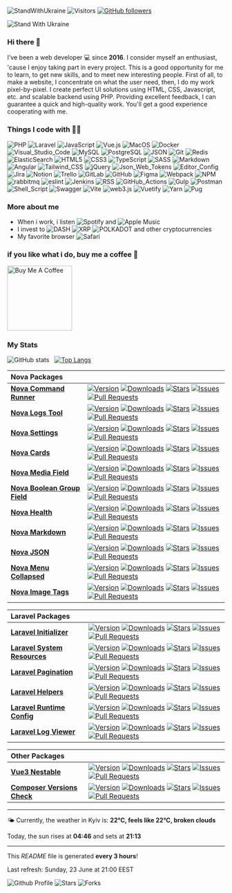 ![StandWithUkraine](https://raw.githubusercontent.com/stepanenko3/StandWithUkraine/main/badges/StandWithUkraine.svg)
![Visitors](https://visitor-badge.glitch.me/badge?page_id=stepanenko3)
[![GitHub followers](https://img.shields.io/github/followers/stepanenko3?label=follow&style=social)](https://github.com/stepanenko3)

![Stand With Ukraine](https://raw.githubusercontent.com/stepanenko3/StandWithUkraine/main/banner2-direct.svg)

### Hi there 👋

I’ve been a web developer 💻 since **2016**. I consider myself an enthusiast, 'cause I enjoy taking part in every project. This is a good opportunity for me to learn, to get new skills, and to meet new interesting people. First of all, to make a website, I concentrate on what the user need, then, I do my work pixel-by-pixel. I create perfect UI solutions using HTML, CSS, Javascript, etc. and scalable backend using PHP. Providing excellent feedback, I can guarantee a quick and high-quality work. You'll get a good experience cooperating with me.

### Things I code with 👨‍💻

![PHP](https://img.shields.io/badge/-PHP-777BB4?style=flat&logo=php&logoColor=white)
![Laravel](https://img.shields.io/badge/-Laravel-FF2D20?style=flat&logo=laravel&logoColor=white)
![JavaScript](https://img.shields.io/badge/-JavaScript-F7DF1E?style=flat&logo=javascript&logoColor=white)
![Vue.js](https://img.shields.io/badge/-Vue.js-777BB4?style=flat&logo=vue.js&logoColor=white)
![MacOS](https://img.shields.io/badge/-MacOS-000000?style=flat&logo=apple&logoColor=white)
![Docker](https://img.shields.io/badge/-Docker-46a2f1?style=flat&logo=docker&logoColor=white)
![Visual_Studio_Code](https://img.shields.io/badge/-Visual_Studio_Code-0078D4?style=flat&logo=visual-studio-code&logoColor=white)
![MySQL](https://img.shields.io/badge/-MySQL-4479A1?style=flat&logo=mysql&logoColor=white)
![PostgreSQL](https://img.shields.io/badge/-PostgreSQL-316192?style=flat&logo=postgresql&logoColor=white)
![JSON](https://img.shields.io/badge/-JSON-0000?style=flat&logo=json&logoColor=white)
![Git](https://img.shields.io/badge/-Git-F05032?style=flat&logo=git&logoColor=white)
![Redis](https://img.shields.io/badge/-Redis-DC382D?style=flat&logo=redis&logoColor=white)
![ElasticSearch](https://img.shields.io/badge/-ElasticSearch-005571?style=flat&logo=elasticsearch&logoColor=white)
![HTML5](https://img.shields.io/badge/-HTML5-E34F26?style=flat&logo=html5&logoColor=white)
![CSS3](https://img.shields.io/badge/-CSS3-1572B6?style=flat&logo=css3&logoColor=white)
![TypeScript](https://img.shields.io/badge/-TypeScript-007ACC?style=flat&logo=typescript&logoColor=white)
![SASS](https://img.shields.io/badge/-SASS-CC6699?style=flat&logo=sass&logoColor=white)
![Markdown](https://img.shields.io/badge/-Markdown-000000?style=flat&logo=markdown&logoColor=white)
![Angular](https://img.shields.io/badge/-Angular-E23237?style=flat&logo=angular&logoColor=white)
![Tailwind_CSS](https://img.shields.io/badge/-Tailwind_CSS-38B2AC?style=flat&logo=tailwindcss&logoColor=white)
![jQuery](https://img.shields.io/badge/-jQuery-0769AD?style=flat&logo=jquery&logoColor=white)
![Json_Web_Tokens](https://img.shields.io/badge/-Json_Web_Tokens-323330?style=flat&logo=json-web-tokens&logoColor=white)
![Editor_Config](https://img.shields.io/badge/-Editor_Config-000?style=flat&logo=editorconfig&logoColor=white)
![Jira](https://img.shields.io/badge/-Jira-0052CC?style=flat&logo=jira&logoColor=white)
![Notion](https://img.shields.io/badge/-Notion-000?style=flat&logo=notion&logoColor=white)
![Trello](https://img.shields.io/badge/-Trello-0052CC?style=flat&logo=trello&logoColor=white)
![GitLab](https://img.shields.io/badge/-GitLab-330F63?style=flat&logo=gitlab&logoColor=white)
![GitHub](https://img.shields.io/badge/-GitHub-100000?style=flat&logo=github&logoColor=white)
![Figma](https://img.shields.io/badge/-Figma-F24E1E?style=flat&logo=figma&logoColor=white)
![Webpack](https://img.shields.io/badge/-Webpack-8DD6F9?style=flat&logo=webpack&logoColor=white)
![NPM](https://img.shields.io/badge/-NPM-CB3837?style=flat&logo=npm&logoColor=white)
![rabbitmq](https://img.shields.io/badge/-rabbitmq-%23FF6600?style=flat&logo=rabbitmq&logoColor=white)
![eslint](https://img.shields.io/badge/-eslint-3A33D1?style=flat&logo=eslint&logoColor=white)
![Jenkins](https://img.shields.io/badge/-Jenkins-D24939?style=flat&logo=Jenkins&logoColor=white)
![RSS](https://img.shields.io/badge/-RSS-FFA500?style=flat&logo=rss&logoColor=white)
![GitHub_Actions](https://img.shields.io/badge/-GitHub_Actions-2088FF?style=flat&logo=github-actions&logoColor=white)
![Gulp](https://img.shields.io/badge/-Gulp-CF4647?style=flat&logo=gulp&logoColor=white)
![Postman](https://img.shields.io/badge/-Postman-FF6C37?style=flat&logo=postman&logoColor=white)
![Shell_Script](https://img.shields.io/badge/-Shell_Script-121011?style=flat&logo=gnu-bash&logoColor=white)
![Swagger](https://img.shields.io/badge/-Swagger-85EA2D?style=flat&logo=Swagger&logoColor=white)
![Vite](https://img.shields.io/badge/-Vite-B73BFE?style=flat&logo=vite&logoColor=white)
![web3.js](https://img.shields.io/badge/-web3.js-F16822?style=flat&logo=web3.js&logoColor=white)
![Vuetify](https://img.shields.io/badge/-Vuetify-1867C0?style=flat&logo=vuetify&logoColor=white)
![Yarn](https://img.shields.io/badge/-Yarn-2C8EBB?style=flat&logo=yarn&logoColor=white)
![Pug](https://img.shields.io/badge/-Pug-E3C29B?style=flat&logo=pug&logoColor=white)

### More about me

- When i work, i listen ![Spotify](https://img.shields.io/badge/Spotify-1ED760?&style=flat&logo=spotify&logoColor=white) and ![Apple Music](https://img.shields.io/badge/Apple_Music-F34E68?style=flat&logo=apple%20music&logoColor=white)
- I invest to ![DASH](https://img.shields.io/badge/DASH-008DE4?style=flat&logo=dash&logoColor=white) ![XRP](https://img.shields.io/badge/XRP-black?style=flat&logo=xrp&logoColor=white) ![POLKADOT](https://img.shields.io/badge/polkadot-E6007A?style=flat&logo=Polkadot&logoColor=fff) and other cryptocurrencies
- My favorite browser ![Safari](https://img.shields.io/badge/Safari-000000?style=flat&logo=Safari&logoColor=white)

### if you like what i do, buy me a coffee 🥺

<a href="https://www.buymeacoffee.com/stepanenko" target="_blank"><img src="https://cdn.buymeacoffee.com/buttons/v2/default-red.png" alt="Buy Me A Coffee" width="150" ></a>

### My Stats
![GitHub stats](https://github-readme-stats.vercel.app/api?username=stepanenko3&count_private=true&show_icons=true&hide_rank=true&include_all_commits=true)&nbsp;&nbsp;&nbsp;[![Top Langs](https://github-readme-stats.vercel.app/api/top-langs/?username=stepanenko3&layout=compact&langs_count=8&hide_progress=true)](https://github.com/maloun96/github-readme-stats)

| Nova Packages |  |
| :-- | :-- |
| **[Nova Command Runner](https://github.com/stepanenko3/nova-command-runner)** | [![Version](https://img.shields.io/packagist/v/stepanenko3&#x2F;nova-command-runner?style=flat&labelColor=343b41)](https://github.com/stepanenko3/nova-command-runner)  [![Downloads](https://img.shields.io/packagist/dt/stepanenko3&#x2F;nova-command-runner?style=flat&labelColor=343b41)](https://packagist.org/packages/stepanenko3/nova-command-runner)   [![Stars](https://img.shields.io/github/stars/stepanenko3/nova-command-runner?style=flat&labelColor=343b41)](https://github.com/stepanenko3/nova-command-runner) [![Issues](https://img.shields.io/github/issues/stepanenko3/nova-command-runner?style=flat&labelColor=343b41)](https://github.com/stepanenko3/nova-command-runner/issues) [![Pull Requests](https://img.shields.io/github/issues-pr/stepanenko3/nova-command-runner?style=flat&labelColor=343b41)](https://github.com/stepanenko3/nova-command-runner/pulls) |
| **[Nova Logs Tool](https://github.com/stepanenko3/nova-logs-tool)** | [![Version](https://img.shields.io/packagist/v/stepanenko3&#x2F;nova-logs-tool?style=flat&labelColor=343b41)](https://github.com/stepanenko3/nova-logs-tool)  [![Downloads](https://img.shields.io/packagist/dt/stepanenko3&#x2F;nova-logs-tool?style=flat&labelColor=343b41)](https://packagist.org/packages/stepanenko3/nova-logs-tool)   [![Stars](https://img.shields.io/github/stars/stepanenko3/nova-logs-tool?style=flat&labelColor=343b41)](https://github.com/stepanenko3/nova-logs-tool) [![Issues](https://img.shields.io/github/issues/stepanenko3/nova-logs-tool?style=flat&labelColor=343b41)](https://github.com/stepanenko3/nova-logs-tool/issues) [![Pull Requests](https://img.shields.io/github/issues-pr/stepanenko3/nova-logs-tool?style=flat&labelColor=343b41)](https://github.com/stepanenko3/nova-logs-tool/pulls) |
| **[Nova Settings](https://github.com/stepanenko3/nova-settings)** | [![Version](https://img.shields.io/packagist/v/stepanenko3&#x2F;nova-settings?style=flat&labelColor=343b41)](https://github.com/stepanenko3/nova-settings)  [![Downloads](https://img.shields.io/packagist/dt/stepanenko3&#x2F;nova-settings?style=flat&labelColor=343b41)](https://packagist.org/packages/stepanenko3/nova-settings)   [![Stars](https://img.shields.io/github/stars/stepanenko3/nova-settings?style=flat&labelColor=343b41)](https://github.com/stepanenko3/nova-settings) [![Issues](https://img.shields.io/github/issues/stepanenko3/nova-settings?style=flat&labelColor=343b41)](https://github.com/stepanenko3/nova-settings/issues) [![Pull Requests](https://img.shields.io/github/issues-pr/stepanenko3/nova-settings?style=flat&labelColor=343b41)](https://github.com/stepanenko3/nova-settings/pulls) |
| **[Nova Cards](https://github.com/stepanenko3/nova-cards)** | [![Version](https://img.shields.io/packagist/v/stepanenko3&#x2F;nova-cards?style=flat&labelColor=343b41)](https://github.com/stepanenko3/nova-cards)  [![Downloads](https://img.shields.io/packagist/dt/stepanenko3&#x2F;nova-cards?style=flat&labelColor=343b41)](https://packagist.org/packages/stepanenko3/nova-cards)   [![Stars](https://img.shields.io/github/stars/stepanenko3/nova-cards?style=flat&labelColor=343b41)](https://github.com/stepanenko3/nova-cards) [![Issues](https://img.shields.io/github/issues/stepanenko3/nova-cards?style=flat&labelColor=343b41)](https://github.com/stepanenko3/nova-cards/issues) [![Pull Requests](https://img.shields.io/github/issues-pr/stepanenko3/nova-cards?style=flat&labelColor=343b41)](https://github.com/stepanenko3/nova-cards/pulls) |
| **[Nova Media Field](https://github.com/stepanenko3/nova-media-field)** | [![Version](https://img.shields.io/packagist/v/stepanenko3&#x2F;nova-media-field?style=flat&labelColor=343b41)](https://github.com/stepanenko3/nova-media-field)  [![Downloads](https://img.shields.io/packagist/dt/stepanenko3&#x2F;nova-media-field?style=flat&labelColor=343b41)](https://packagist.org/packages/stepanenko3/nova-media-field)   [![Stars](https://img.shields.io/github/stars/stepanenko3/nova-media-field?style=flat&labelColor=343b41)](https://github.com/stepanenko3/nova-media-field) [![Issues](https://img.shields.io/github/issues/stepanenko3/nova-media-field?style=flat&labelColor=343b41)](https://github.com/stepanenko3/nova-media-field/issues) [![Pull Requests](https://img.shields.io/github/issues-pr/stepanenko3/nova-media-field?style=flat&labelColor=343b41)](https://github.com/stepanenko3/nova-media-field/pulls) |
| **[Nova Boolean Group Field](https://github.com/stepanenko3/nova-boolean-group-field)** | [![Version](https://img.shields.io/packagist/v/stepanenko3&#x2F;nova-boolean-group-field?style=flat&labelColor=343b41)](https://github.com/stepanenko3/nova-boolean-group-field)  [![Downloads](https://img.shields.io/packagist/dt/stepanenko3&#x2F;nova-boolean-group-field?style=flat&labelColor=343b41)](https://packagist.org/packages/stepanenko3/nova-boolean-group-field)   [![Stars](https://img.shields.io/github/stars/stepanenko3/nova-boolean-group-field?style=flat&labelColor=343b41)](https://github.com/stepanenko3/nova-boolean-group-field) [![Issues](https://img.shields.io/github/issues/stepanenko3/nova-boolean-group-field?style=flat&labelColor=343b41)](https://github.com/stepanenko3/nova-boolean-group-field/issues) [![Pull Requests](https://img.shields.io/github/issues-pr/stepanenko3/nova-boolean-group-field?style=flat&labelColor=343b41)](https://github.com/stepanenko3/nova-boolean-group-field/pulls) |
| **[Nova Health](https://github.com/stepanenko3/nova-health)** | [![Version](https://img.shields.io/packagist/v/stepanenko3&#x2F;nova-health?style=flat&labelColor=343b41)](https://github.com/stepanenko3/nova-health)  [![Downloads](https://img.shields.io/packagist/dt/stepanenko3&#x2F;nova-health?style=flat&labelColor=343b41)](https://packagist.org/packages/stepanenko3/nova-health)   [![Stars](https://img.shields.io/github/stars/stepanenko3/nova-health?style=flat&labelColor=343b41)](https://github.com/stepanenko3/nova-health) [![Issues](https://img.shields.io/github/issues/stepanenko3/nova-health?style=flat&labelColor=343b41)](https://github.com/stepanenko3/nova-health/issues) [![Pull Requests](https://img.shields.io/github/issues-pr/stepanenko3/nova-health?style=flat&labelColor=343b41)](https://github.com/stepanenko3/nova-health/pulls) |
| **[Nova Markdown](https://github.com/stepanenko3/nova-markdown)** | [![Version](https://img.shields.io/packagist/v/stepanenko3&#x2F;nova-markdown?style=flat&labelColor=343b41)](https://github.com/stepanenko3/nova-markdown)  [![Downloads](https://img.shields.io/packagist/dt/stepanenko3&#x2F;nova-markdown?style=flat&labelColor=343b41)](https://packagist.org/packages/stepanenko3/nova-markdown)   [![Stars](https://img.shields.io/github/stars/stepanenko3/nova-markdown?style=flat&labelColor=343b41)](https://github.com/stepanenko3/nova-markdown) [![Issues](https://img.shields.io/github/issues/stepanenko3/nova-markdown?style=flat&labelColor=343b41)](https://github.com/stepanenko3/nova-markdown/issues) [![Pull Requests](https://img.shields.io/github/issues-pr/stepanenko3/nova-markdown?style=flat&labelColor=343b41)](https://github.com/stepanenko3/nova-markdown/pulls) |
| **[Nova JSON](https://github.com/stepanenko3/nova-json)** | [![Version](https://img.shields.io/packagist/v/stepanenko3&#x2F;nova-json?style=flat&labelColor=343b41)](https://github.com/stepanenko3/nova-json)  [![Downloads](https://img.shields.io/packagist/dt/stepanenko3&#x2F;nova-json?style=flat&labelColor=343b41)](https://packagist.org/packages/stepanenko3/nova-json)   [![Stars](https://img.shields.io/github/stars/stepanenko3/nova-json?style=flat&labelColor=343b41)](https://github.com/stepanenko3/nova-json) [![Issues](https://img.shields.io/github/issues/stepanenko3/nova-json?style=flat&labelColor=343b41)](https://github.com/stepanenko3/nova-json/issues) [![Pull Requests](https://img.shields.io/github/issues-pr/stepanenko3/nova-json?style=flat&labelColor=343b41)](https://github.com/stepanenko3/nova-json/pulls) |
| **[Nova Menu Collapsed](https://github.com/stepanenko3/nova-menu-collapsed)** | [![Version](https://img.shields.io/packagist/v/stepanenko3&#x2F;nova-menu-collapsed?style=flat&labelColor=343b41)](https://github.com/stepanenko3/nova-menu-collapsed)  [![Downloads](https://img.shields.io/packagist/dt/stepanenko3&#x2F;nova-menu-collapsed?style=flat&labelColor=343b41)](https://packagist.org/packages/stepanenko3/nova-menu-collapsed)   [![Stars](https://img.shields.io/github/stars/stepanenko3/nova-menu-collapsed?style=flat&labelColor=343b41)](https://github.com/stepanenko3/nova-menu-collapsed) [![Issues](https://img.shields.io/github/issues/stepanenko3/nova-menu-collapsed?style=flat&labelColor=343b41)](https://github.com/stepanenko3/nova-menu-collapsed/issues) [![Pull Requests](https://img.shields.io/github/issues-pr/stepanenko3/nova-menu-collapsed?style=flat&labelColor=343b41)](https://github.com/stepanenko3/nova-menu-collapsed/pulls) |
| **[Nova Image Tags](https://github.com/stepanenko3/nova-image-tags)** | [![Version](https://img.shields.io/packagist/v/stepanenko3&#x2F;nova-image-tags?style=flat&labelColor=343b41)](https://github.com/stepanenko3/nova-image-tags)  [![Downloads](https://img.shields.io/packagist/dt/stepanenko3&#x2F;nova-image-tags?style=flat&labelColor=343b41)](https://packagist.org/packages/stepanenko3/nova-image-tags)   [![Stars](https://img.shields.io/github/stars/stepanenko3/nova-image-tags?style=flat&labelColor=343b41)](https://github.com/stepanenko3/nova-image-tags) [![Issues](https://img.shields.io/github/issues/stepanenko3/nova-image-tags?style=flat&labelColor=343b41)](https://github.com/stepanenko3/nova-image-tags/issues) [![Pull Requests](https://img.shields.io/github/issues-pr/stepanenko3/nova-image-tags?style=flat&labelColor=343b41)](https://github.com/stepanenko3/nova-image-tags/pulls) |

| Laravel Packages |  |
| :-- | :-- |
| **[Laravel Initializer](https://github.com/stepanenko3/laravel-initializer)** | [![Version](https://img.shields.io/packagist/v/stepanenko3&#x2F;laravel-initializer?style=flat&labelColor=343b41)](https://github.com/stepanenko3/laravel-initializer)  [![Downloads](https://img.shields.io/packagist/dt/stepanenko3&#x2F;laravel-initializer?style=flat&labelColor=343b41)](https://packagist.org/packages/stepanenko3/laravel-initializer)   [![Stars](https://img.shields.io/github/stars/stepanenko3/laravel-initializer?style=flat&labelColor=343b41)](https://github.com/stepanenko3/laravel-initializer) [![Issues](https://img.shields.io/github/issues/stepanenko3/laravel-initializer?style=flat&labelColor=343b41)](https://github.com/stepanenko3/laravel-initializer/issues) [![Pull Requests](https://img.shields.io/github/issues-pr/stepanenko3/laravel-initializer?style=flat&labelColor=343b41)](https://github.com/stepanenko3/laravel-initializer/pulls) |
| **[Laravel System Resources](https://github.com/stepanenko3/laravel-system-resources)** | [![Version](https://img.shields.io/packagist/v/stepanenko3&#x2F;laravel-system-resources?style=flat&labelColor=343b41)](https://github.com/stepanenko3/laravel-system-resources)  [![Downloads](https://img.shields.io/packagist/dt/stepanenko3&#x2F;laravel-system-resources?style=flat&labelColor=343b41)](https://packagist.org/packages/stepanenko3/laravel-system-resources)   [![Stars](https://img.shields.io/github/stars/stepanenko3/laravel-system-resources?style=flat&labelColor=343b41)](https://github.com/stepanenko3/laravel-system-resources) [![Issues](https://img.shields.io/github/issues/stepanenko3/laravel-system-resources?style=flat&labelColor=343b41)](https://github.com/stepanenko3/laravel-system-resources/issues) [![Pull Requests](https://img.shields.io/github/issues-pr/stepanenko3/laravel-system-resources?style=flat&labelColor=343b41)](https://github.com/stepanenko3/laravel-system-resources/pulls) |
| **[Laravel Pagination](https://github.com/stepanenko3/laravel-pagination)** | [![Version](https://img.shields.io/packagist/v/stepanenko3&#x2F;laravel-pagination?style=flat&labelColor=343b41)](https://github.com/stepanenko3/laravel-pagination)  [![Downloads](https://img.shields.io/packagist/dt/stepanenko3&#x2F;laravel-pagination?style=flat&labelColor=343b41)](https://packagist.org/packages/stepanenko3/laravel-pagination)   [![Stars](https://img.shields.io/github/stars/stepanenko3/laravel-pagination?style=flat&labelColor=343b41)](https://github.com/stepanenko3/laravel-pagination) [![Issues](https://img.shields.io/github/issues/stepanenko3/laravel-pagination?style=flat&labelColor=343b41)](https://github.com/stepanenko3/laravel-pagination/issues) [![Pull Requests](https://img.shields.io/github/issues-pr/stepanenko3/laravel-pagination?style=flat&labelColor=343b41)](https://github.com/stepanenko3/laravel-pagination/pulls) |
| **[Laravel Helpers](https://github.com/stepanenko3/laravel-helpers)** | [![Version](https://img.shields.io/packagist/v/stepanenko3&#x2F;laravel-helpers?style=flat&labelColor=343b41)](https://github.com/stepanenko3/laravel-helpers)  [![Downloads](https://img.shields.io/packagist/dt/stepanenko3&#x2F;laravel-helpers?style=flat&labelColor=343b41)](https://packagist.org/packages/stepanenko3/laravel-helpers)   [![Stars](https://img.shields.io/github/stars/stepanenko3/laravel-helpers?style=flat&labelColor=343b41)](https://github.com/stepanenko3/laravel-helpers) [![Issues](https://img.shields.io/github/issues/stepanenko3/laravel-helpers?style=flat&labelColor=343b41)](https://github.com/stepanenko3/laravel-helpers/issues) [![Pull Requests](https://img.shields.io/github/issues-pr/stepanenko3/laravel-helpers?style=flat&labelColor=343b41)](https://github.com/stepanenko3/laravel-helpers/pulls) |
| **[Laravel Runtime Config](https://github.com/stepanenko3/laravel-runtime-config)** | [![Version](https://img.shields.io/packagist/v/stepanenko3&#x2F;laravel-runtime-config?style=flat&labelColor=343b41)](https://github.com/stepanenko3/laravel-runtime-config)  [![Downloads](https://img.shields.io/packagist/dt/stepanenko3&#x2F;laravel-runtime-config?style=flat&labelColor=343b41)](https://packagist.org/packages/stepanenko3/laravel-runtime-config)   [![Stars](https://img.shields.io/github/stars/stepanenko3/laravel-runtime-config?style=flat&labelColor=343b41)](https://github.com/stepanenko3/laravel-runtime-config) [![Issues](https://img.shields.io/github/issues/stepanenko3/laravel-runtime-config?style=flat&labelColor=343b41)](https://github.com/stepanenko3/laravel-runtime-config/issues) [![Pull Requests](https://img.shields.io/github/issues-pr/stepanenko3/laravel-runtime-config?style=flat&labelColor=343b41)](https://github.com/stepanenko3/laravel-runtime-config/pulls) |
| **[Laravel Log Viewer](https://github.com/stepanenko3/laravel-log-viewer)** | [![Version](https://img.shields.io/packagist/v/stepanenko3&#x2F;laravel-log-viewer?style=flat&labelColor=343b41)](https://github.com/stepanenko3/laravel-log-viewer)  [![Downloads](https://img.shields.io/packagist/dt/stepanenko3&#x2F;laravel-log-viewer?style=flat&labelColor=343b41)](https://packagist.org/packages/stepanenko3/laravel-log-viewer)   [![Stars](https://img.shields.io/github/stars/stepanenko3/laravel-log-viewer?style=flat&labelColor=343b41)](https://github.com/stepanenko3/laravel-log-viewer) [![Issues](https://img.shields.io/github/issues/stepanenko3/laravel-log-viewer?style=flat&labelColor=343b41)](https://github.com/stepanenko3/laravel-log-viewer/issues) [![Pull Requests](https://img.shields.io/github/issues-pr/stepanenko3/laravel-log-viewer?style=flat&labelColor=343b41)](https://github.com/stepanenko3/laravel-log-viewer/pulls) |

| Other Packages |  |
| :-- | :-- |
| **[Vue3 Nestable](https://github.com/stepanenko3/vue3-nestable)** | [![Version](https://img.shields.io/npm/v/vue3-nestable?style=flat&labelColor=343b41)](https://github.com/stepanenko3/vue3-nestable)   [![Downloads](https://img.shields.io/npm/dt/vue3-nestable?style=flat&labelColor=343b41)](https://www.npmjs.com/package/vue3-nestable)  [![Stars](https://img.shields.io/github/stars/stepanenko3/vue3-nestable?style=flat&labelColor=343b41)](https://github.com/stepanenko3/vue3-nestable) [![Issues](https://img.shields.io/github/issues/stepanenko3/vue3-nestable?style=flat&labelColor=343b41)](https://github.com/stepanenko3/vue3-nestable/issues) [![Pull Requests](https://img.shields.io/github/issues-pr/stepanenko3/vue3-nestable?style=flat&labelColor=343b41)](https://github.com/stepanenko3/vue3-nestable/pulls) |
| **[Composer Versions Check](https://github.com/stepanenko3/composer-versions-check)** | [![Version](https://img.shields.io/packagist/v/stepanenko3&#x2F;composer-versions-check?style=flat&labelColor=343b41)](https://github.com/stepanenko3/composer-versions-check)  [![Downloads](https://img.shields.io/packagist/dt/stepanenko3&#x2F;composer-versions-check?style=flat&labelColor=343b41)](https://packagist.org/packages/stepanenko3/composer-versions-check)   [![Stars](https://img.shields.io/github/stars/stepanenko3/composer-versions-check?style=flat&labelColor=343b41)](https://github.com/stepanenko3/composer-versions-check) [![Issues](https://img.shields.io/github/issues/stepanenko3/composer-versions-check?style=flat&labelColor=343b41)](https://github.com/stepanenko3/composer-versions-check/issues) [![Pull Requests](https://img.shields.io/github/issues-pr/stepanenko3/composer-versions-check?style=flat&labelColor=343b41)](https://github.com/stepanenko3/composer-versions-check/pulls) |
------------
🌤 Currently, the weather in Kyiv is: **22°C, feels like 22°C, broken clouds**

Today, the sun rises at **04:46** and sets at **21:13**

------------
This *README* file is generated **every 3 hours**!

Last refresh: Sunday, 23 June at 21:00 EEST

![Github Profile](https://github.com/stepanenko3/stepanenko3/workflows/README%20build/badge.svg)
![Stars](https://img.shields.io/github/stars/stepanenko3/stepanenko3?style=flat&labelColor=343b41)
![Forks](https://img.shields.io/github/forks/stepanenko3/stepanenko3?style=flat&labelColor=343b41)
